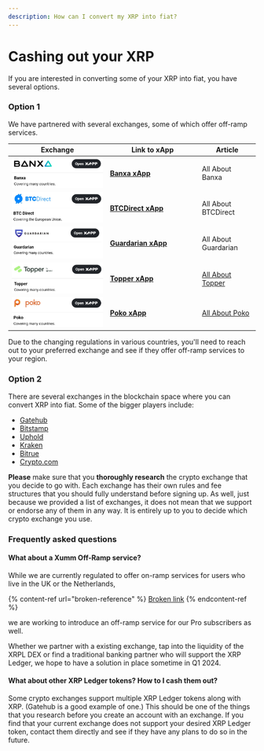 ```yaml
---
description: How can I convert my XRP into fiat?
---
```


# Cashing out your XRP

If you are interested in converting some of your XRP into fiat, you have several options.

### **Option 1**

We have partnered with several exchanges, some of which offer off-ramp services.&#x20;

<table><thead><tr><th>Exchange</th><th width="173.33333333333331">Link to xApp</th><th>Article</th></tr></thead><tbody><tr><td><img src="../.gitbook/assets/image (2) (2) (3).png" alt=""></td><td><a href="https://xumm.app/detect/xapp:banxa.onofframp"><strong>Banxa xApp</strong></a></td><td>All About Banxa</td></tr><tr><td><img src="../.gitbook/assets/image (5) (1) (1) (2).png" alt=""></td><td><a href="https://xumm.app/detect/xapp:btcdirect.onofframp"><strong>BTCDirect xApp</strong></a></td><td>All About BTCDirect</td></tr><tr><td><img src="../.gitbook/assets/image (3) (1).png" alt=""></td><td><a href="https://xumm.app/detect/xapp:guardarian.onofframp"><strong>Guardarian xApp</strong></a></td><td>All About Guardarian</td></tr><tr><td><img src="../.gitbook/assets/image (4) (2).png" alt=""></td><td><a href="https://xumm.app/detect/xapp:uphold.topper"><strong>Topper xApp</strong></a></td><td><a href="../getting-started-with-xumm/buying-xrp/topper.md">All About Topper</a></td></tr><tr><td><img src="../.gitbook/assets/image (7) (1).png" alt=""></td><td><a href="https://xumm.app/detect/xapp:poko.onramp"><strong>Poko xApp</strong></a></td><td><a href="../getting-started-with-xumm/buying-xrp/poko.md">All About Poko</a></td></tr></tbody></table>

Due to the changing regulations in various countries, you'll need to reach out to your preferred exchange and see if they offer off-ramp services to your region.&#x20;

### Option 2

There are several exchanges in the blockchain space where you can convert XRP into fiat. Some of the bigger players include:

* [Gatehub](https://gatehub.net)
* [Bitstamp](https://bitstamp.net)
* [Uphold](https://uphold.com)
* [Kraken](https://kraken.com)
* [Bitrue](https://bitrue.com)
* [Crypto.com](https://crypto.com)

**Please** make sure that you **thoroughly research** the crypto exchange that you decide to go with. Each exchange has their own rules and fee structures that you should fully understand before signing up. As well, just because we provided a list of exchanges, it does not mean that we support or endorse any of them in any way. It is entirely up to you to decide which crypto exchange you use.

### **Frequently asked questions**

#### **What about a Xumm Off-Ramp service?**&#x20;

While we are currently regulated to offer on-ramp services for users who live in the UK or the Netherlands,

{% content-ref url="broken-reference" %}
[Broken link](broken-reference)
{% endcontent-ref %}

we are working to introduce an off-ramp service for our Pro subscribers as well.

Whether we partner with a existing exchange, tap into the liquidity of the XRPL DEX or find a traditional banking partner who will support the XRP Ledger,  we hope to have a solution in place sometime in Q1 2024.

#### **What about other XRP Ledger tokens? How to I cash them out?**

Some crypto exchanges support multiple XRP Ledger tokens along with XRP. (Gatehub is a good example of one.) This should be one of the things that you research before you create an account with an exchange. If you find that your current exchange does not support your desired XRP Ledger token, contact them directly and see if they have any plans to do so in the future.
